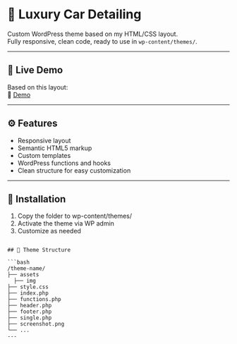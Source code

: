 # 🎨 Luxury Car Detailing

Custom WordPress theme based on my HTML/CSS layout.  
Fully responsive, clean code, ready to use in `wp-content/themes/`.

---

## 🚀 Live Demo

Based on this layout:  
🔗 [Demo](https://luxurydetail.netlify.app)

---

## ⚙️ Features

- Responsive layout
- Semantic HTML5 markup
- Custom templates
- WordPress functions and hooks
- Clean structure for easy customization

---

## 🧩 Installation

1. Copy the folder to wp-content/themes/
2. Activate the theme via WP admin
3. Customize as needed

````

## 📁 Theme Structure

```bash
/theme-name/
├── assets
  ├── img
├── style.css
├── index.php
├── functions.php
├── header.php
├── footer.php
├── single.php
├── screenshot.png
└── ...
---

````
